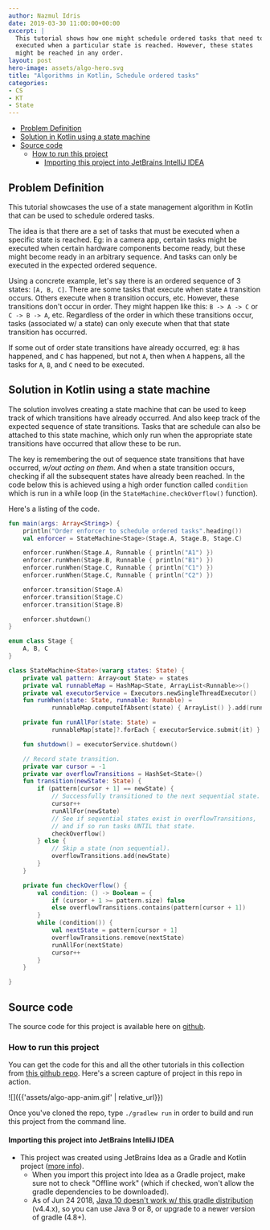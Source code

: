 ```yaml
---
author: Nazmul Idris
date: 2019-03-30 11:00:00+00:00
excerpt: |
  This tutorial shows how one might schedule ordered tasks that need to be
  executed when a particular state is reached. However, these states 
  might be reached in any order.
layout: post
hero-image: assets/algo-hero.svg
title: "Algorithms in Kotlin, Schedule ordered tasks"
categories:
- CS
- KT
- State
---
```


<!-- START doctoc generated TOC please keep comment here to allow auto update -->
<!-- DON'T EDIT THIS SECTION, INSTEAD RE-RUN doctoc TO UPDATE -->


- [Problem Definition](#problem-definition)
- [Solution in Kotlin using a state machine](#solution-in-kotlin-using-a-state-machine)
- [Source code](#source-code)
  - [How to run this project](#how-to-run-this-project)
    - [Importing this project into JetBrains IntelliJ IDEA](#importing-this-project-into-jetbrains-intellij-idea)

<!-- END doctoc generated TOC please keep comment here to allow auto update -->

## Problem Definition

This tutorial showcases the use of a state management algorithm in Kotlin that
can be used to schedule ordered tasks. 

The idea is that there are a set of tasks that must be executed when a specific
state is reached. Eg: in a camera app, certain tasks might be executed when
certain hardware components become ready, but these might become ready in an
arbitrary sequence. And tasks can only be executed in the expected ordered
sequence.

Using a concrete example, let's say there is an ordered sequence of 3 states:
`[A, B, C]`. There are some tasks that execute when state `A` transition occurs.
Others execute when `B` transition occurs, etc. However, these transitions don't
occur in order. They might happen like this: `B -> A -> C` or `C -> B -> A`,
etc. Regardless of the order in which these transitions occur, tasks (associated
w/ a state) can only execute when that that state transition has occurred.

If some out of order state transitions have already occurred, eg: `B` has
happened, and `C` has happened, but not `A`, then when `A` happens, all the 
tasks for `A`, `B`, and `C` need to be executed.

## Solution in Kotlin using a state machine

The solution involves creating a state machine that can be used to keep track of
which transitions have already occurred. And also keep track of the expected
sequence of state transitions. Tasks that are schedule can also be attached to
this state machine, which only run when the appropriate state transitions have
occurred that allow these to be run.

The key is remembering the out of sequence state transitions that have occurred,
*w/out acting on them*. And when a state transition occurs, checking if all the
subsequent states have already been reached. In the code below this is achieved
using a high order function called `condition` which is run in a while loop (in
the `StateMachine.checkOverflow()` function).

Here's a listing of the code.

```kotlin
fun main(args: Array<String>) {
    println("Order enforcer to schedule ordered tasks".heading())
    val enforcer = StateMachine<Stage>(Stage.A, Stage.B, Stage.C)

    enforcer.runWhen(Stage.A, Runnable { println("A1") })
    enforcer.runWhen(Stage.B, Runnable { println("B1") })
    enforcer.runWhen(Stage.C, Runnable { println("C1") })
    enforcer.runWhen(Stage.C, Runnable { println("C2") })

    enforcer.transition(Stage.A)
    enforcer.transition(Stage.C)
    enforcer.transition(Stage.B)

    enforcer.shutdown()
}

enum class Stage {
    A, B, C
}

class StateMachine<State>(vararg states: State) {
    private val pattern: Array<out State> = states
    private val runnableMap = HashMap<State, ArrayList<Runnable>>()
    private val executorService = Executors.newSingleThreadExecutor()
    fun runWhen(state: State, runnable: Runnable) =
            runnableMap.computeIfAbsent(state) { ArrayList() }.add(runnable)

    private fun runAllFor(state: State) =
            runnableMap[state]?.forEach { executorService.submit(it) }

    fun shutdown() = executorService.shutdown()

    // Record state transition.
    private var cursor = -1
    private var overflowTransitions = HashSet<State>()
    fun transition(newState: State) {
        if (pattern[cursor + 1] == newState) {
            // Successfully transitioned to the next sequential state.
            cursor++
            runAllFor(newState)
            // See if sequential states exist in overflowTransitions,
            // and if so run tasks UNTIL that state.
            checkOverflow()
        } else {
            // Skip a state (non sequential).
            overflowTransitions.add(newState)
        }
    }

    private fun checkOverflow() {
        val condition: () -> Boolean = {
            if (cursor + 1 >= pattern.size) false
            else overflowTransitions.contains(pattern[cursor + 1])
        }
        while (condition()) {
            val nextState = pattern[cursor + 1]
            overflowTransitions.remove(nextState)
            runAllFor(nextState)
            cursor++
        }
    }

}
```

## Source code

The source code for this project is available here on
[github](https://github.com/nazmulidris/algorithms-in-kotlin/blob/master/src/main/kotlin/orderenforcer.kt).

### How to run this project

You can get the code for this and all the other tutorials in
this collection from [this github repo](
https://github.com/nazmulidris/algo). Here's a screen capture of
project in this repo in action.

![]({{'assets/algo-app-anim.gif' | relative_url}})

Once you've cloned the repo, type `./gradlew run` in order to build
and run this project from the command line.

#### Importing this project into JetBrains IntelliJ IDEA

- This project was created using JetBrains Idea as a Gradle and Kotlin project
([more info](https://www.jetbrains.com/help/idea/getting-started-with-gradle.html)).
    - When you import this project into Idea as a Gradle project, 
    make sure not to check "Offline work" (which if checked, won't
    allow the gradle dependencies to be downloaded).
    - As of Jun 24 2018, [Java 10 doesn't work w/ this gradle distribution](
    https://github.com/gradle/gradle/issues/4503) (v4.4.x), so you can use Java 9 or 8,
    or upgrade to a newer version of gradle (4.8+).

